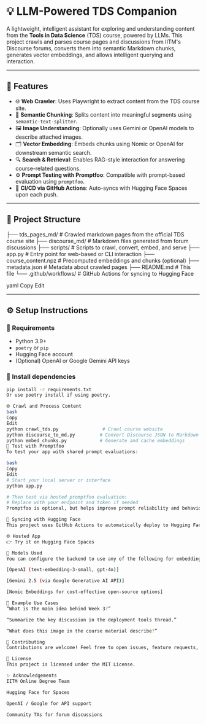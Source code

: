 # 💡 LLM-Powered TDS Companion

A lightweight, intelligent assistant for exploring and understanding content from the **Tools in Data Science** (TDS) course, powered by LLMs. This project crawls and parses course pages and discussions from IITM's Discourse forums, converts them into semantic Markdown chunks, generates vector embeddings, and allows intelligent querying and interaction.

---

## 🚀 Features

- 🌐 **Web Crawler**: Uses Playwright to extract content from the TDS course site.
- 🧠 **Semantic Chunking**: Splits content into meaningful segments using `semantic-text-splitter`.
- 🖼️ **Image Understanding**: Optionally uses Gemini or OpenAI models to describe attached images.
- 🗂️ **Vector Embedding**: Embeds chunks using Nomic or OpenAI for downstream semantic search.
- 🔍 **Search & Retrieval**: Enables RAG-style interaction for answering course-related questions.
- ⚙️ **Prompt Testing with Promptfoo**: Compatible with prompt-based evaluation using `promptfoo`.
- 🔄 **CI/CD via GitHub Actions**: Auto-syncs with Hugging Face Spaces upon each push.

---

## 📁 Project Structure

├── tds_pages_md/ # Crawled markdown pages from the official TDS course site
├── discourse_md/ # Markdown files generated from forum discussions
├── scripts/ # Scripts to crawl, convert, embed, and serve
├── app.py # Entry point for web-based or CLI interaction
├── course_content.npz # Precomputed embeddings and chunks (optional)
├── metadata.json # Metadata about crawled pages
├── README.md # This file
└── .github/workflows/ # GitHub Actions for syncing to Hugging Face

yaml
Copy
Edit

---

## ⚙️ Setup Instructions

### 🔧 Requirements

- Python 3.9+
- `poetry` or `pip`
- Hugging Face account
- (Optional) OpenAI or Google Gemini API keys

### 🐍 Install dependencies

```bash
pip install -r requirements.txt
Or use poetry install if using poetry.

🌐 Crawl and Process Content
bash
Copy
Edit
python crawl_tds.py                # Crawl course website
python discourse_to_md.py         # Convert Discourse JSON to Markdown
python embed_chunks.py            # Generate and cache embeddings
🧪 Test with Promptfoo
To test your app with shared prompt evaluations:

bash
Copy
Edit
# Start your local server or interface
python app.py

# Then test via hosted promptfoo evaluation:
# Replace with your endpoint and token if needed
Promptfoo is optional, but helps improve prompt reliability and behavior testing.

🔄 Syncing with Hugging Face
This project uses GitHub Actions to automatically deploy to Hugging Face Spaces. On every push to main, the codebase is synced.

🌐 Hosted App
👉 Try it on Hugging Face Spaces

🧠 Models Used
You can configure the backend to use any of the following for embeddings or vision:

[OpenAI (text-embedding-3-small, gpt-4o)]

[Gemini 2.5 (via Google Generative AI API)]

[Nomic Embeddings for cost-effective open-source options]

💬 Example Use Cases
“What is the main idea behind Week 3?”

“Summarize the key discussion in the deployment tools thread.”

“What does this image in the course material describe?”

🙌 Contributing
Contributions are welcome! Feel free to open issues, feature requests, or pull requests.

📜 License
This project is licensed under the MIT License.

✨ Acknowledgements
IITM Online Degree Team

Hugging Face for Spaces

OpenAI / Google for API support

Community TAs for forum discussions